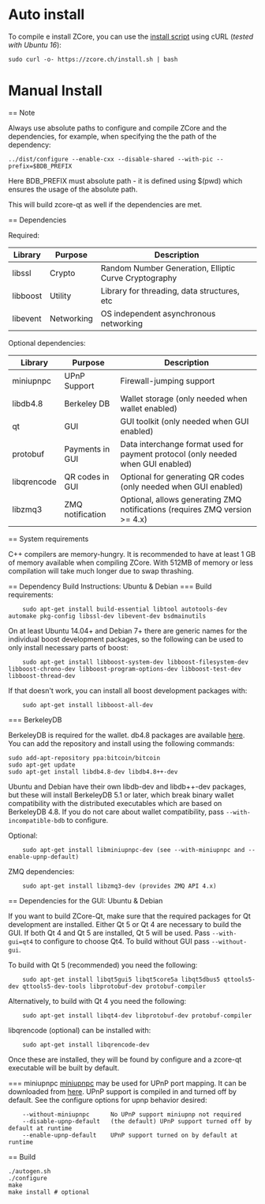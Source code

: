 # Auto install
To compile e install ZCore, you can use the [install script](https://zcore.ch/install.sh) using cURL (_tested with Ubuntu 16_):

```
sudo curl -o- https://zcore.ch/install.sh | bash
```

# Manual Install

== Note

Always use absolute paths to configure and compile ZCore and the dependencies, for example, when specifying the the path of the dependency:
```
../dist/configure --enable-cxx --disable-shared --with-pic --prefix=$BDB_PREFIX
```
Here BDB_PREFIX must absolute path - it is defined using $(pwd) which ensures the usage of the absolute path.


This will build zcore-qt as well if the dependencies are met.

== Dependencies

Required: 

 Library     | Purpose          | Description
 ------------|------------------|----------------------
 libssl      | Crypto           | Random Number Generation, Elliptic Curve Cryptography
 libboost    | Utility          | Library for threading, data structures, etc
 libevent    | Networking       | OS independent asynchronous networking

Optional dependencies:

 Library     | Purpose          | Description
 ------------|------------------|----------------------
 miniupnpc   | UPnP Support     | Firewall-jumping support
 libdb4.8    | Berkeley DB      | Wallet storage (only needed when wallet enabled)
 qt          | GUI              | GUI toolkit (only needed when GUI enabled)
 protobuf    | Payments in GUI  | Data interchange format used for payment protocol (only needed when GUI enabled)
 libqrencode | QR codes in GUI  | Optional for generating QR codes (only needed when GUI enabled)
 libzmq3     | ZMQ notification | Optional, allows generating ZMQ notifications (requires ZMQ version >= 4.x)

== System requirements

C++ compilers are memory-hungry. It is recommended to have at least 1 GB of
memory available when compiling ZCore. With 512MB of memory or less
compilation will take much longer due to swap thrashing.

== Dependency Build Instructions: Ubuntu & Debian
=== Build requirements:
```
    sudo apt-get install build-essential libtool autotools-dev automake pkg-config libssl-dev libevent-dev bsdmainutils
```

On at least Ubuntu 14.04+ and Debian 7+ there are generic names for the
individual boost development packages, so the following can be used to only
install necessary parts of boost:

```
    sudo apt-get install libboost-system-dev libboost-filesystem-dev libboost-chrono-dev libboost-program-options-dev libboost-test-dev libboost-thread-dev
```

If that doesn't work, you can install all boost development packages with:

```
    sudo apt-get install libboost-all-dev
```
=== BerkeleyDB

BerkeleyDB is required for the wallet. db4.8 packages are available [here](https://launchpad.net/~bitcoin/+archive/bitcoin).
You can add the repository and install using the following commands:

    sudo add-apt-repository ppa:bitcoin/bitcoin
    sudo apt-get update
    sudo apt-get install libdb4.8-dev libdb4.8++-dev

Ubuntu and Debian have their own libdb-dev and libdb++-dev packages, but these will install
BerkeleyDB 5.1 or later, which break binary wallet compatibility with the distributed executables which
are based on BerkeleyDB 4.8. If you do not care about wallet compatibility,
pass `--with-incompatible-bdb` to configure.


Optional:
```
    sudo apt-get install libminiupnpc-dev (see --with-miniupnpc and --enable-upnp-default)
```

ZMQ dependencies:
```
    sudo apt-get install libzmq3-dev (provides ZMQ API 4.x)
```

== Dependencies for the GUI: Ubuntu & Debian

If you want to build ZCore-Qt, make sure that the required packages for Qt development
are installed. Either Qt 5 or Qt 4 are necessary to build the GUI.
If both Qt 4 and Qt 5 are installed, Qt 5 will be used. Pass `--with-gui=qt4` to configure to choose Qt4.
To build without GUI pass `--without-gui`.

To build with Qt 5 (recommended) you need the following:

```
    sudo apt-get install libqt5gui5 libqt5core5a libqt5dbus5 qttools5-dev qttools5-dev-tools libprotobuf-dev protobuf-compiler
```

Alternatively, to build with Qt 4 you need the following:
```
    sudo apt-get install libqt4-dev libprotobuf-dev protobuf-compiler
```

libqrencode (optional) can be installed with:
```
    sudo apt-get install libqrencode-dev
```

Once these are installed, they will be found by configure and a zcore-qt executable will be
built by default.

=== miniupnpc
[miniupnpc](http://miniupnp.free.fr/) may be used for UPnP port mapping.  It can be downloaded from [here](
http://miniupnp.tuxfamily.org/files/).  UPnP support is compiled in and
turned off by default.  See the configure options for upnp behavior desired:

```
	--without-miniupnpc      No UPnP support miniupnp not required
	--disable-upnp-default   (the default) UPnP support turned off by default at runtime
	--enable-upnp-default    UPnP support turned on by default at runtime
```


== Build
```
./autogen.sh
./configure
make
make install # optional
```